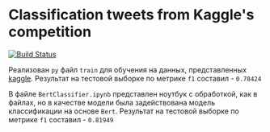 # Classification tweets from Kaggle's competition


[![Build Status](https://travis-ci.org/joemccann/dillinger.svg?branch=master)](https://travis-ci.org/joemccann/dillinger)

Реализован `py` файл `train` для обучения на данных, представленных [kaggle].
Результат на тестовой выборке по метрике `f1` составил - `0.78424`


В файле `BertClassifier.ipynb` представлен ноутбук с обработкой, как в файлах, но в качестве модели была задействована модель классификации на основе `Bert`.
Результат на тестовой выборке по метрике `f1` составил - `0.81949`



   [Kaggle]: <https://www.kaggle.com/c/nlp-getting-started>

